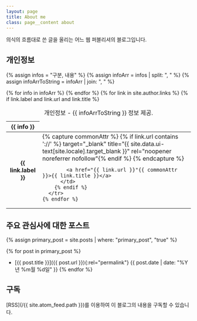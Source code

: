 ```yaml
---
layout: page
title: About me
class: page__content about
---
```


의식의 흐름대로 쓴 글을 올리는 어느 웹 퍼블리셔의 블로그입니다.

## 개인정보

{% assign infos = "구분, 내용" %}
{% assign infoArr = infos | split: ", " %}
{% assign infoArrToString = infoArr | join: ", " %}

<table class="info__tbl">
  <caption class="sr-only2">개인정보 - {{ infoArrToString }} 정보 제공.</caption>
  <thead>
    <tr>
      {% for info in infoArr %}
        <th scope="col">{{ info }}</th>
      {% endfor %}
    </tr>
  </thead>
  <tbody>
    {% for link in site.author.links %}
      <tr>
        {% if link.label and link.url and link.title %}
          <th scope="row">{{ link.label }}</th>
          <td class="align--left">
            {% capture commonAttr %}
              {% if link.url contains '://' %} target="_blank" title="{{ site.data.ui-text[site.locale].target_blank }}" rel="noopener noreferrer nofollow"{% endif %}
            {% endcapture %}

            <a href="{{ link.url }}"{{ commonAttr }}>{{ link.title }}</a>
          </td>
        {% endif %}
      </tr>
    {% endfor %}
  </tbody>
</table>

## 주요 관심사에 대한 포스트

{% assign primary_post = site.posts | where: "primary_post", "true" %}

{% for post in primary_post %}
- [{{ post.title }}]({{ post.url }}){:rel="permalink"} <span class="archive__list__date">{{ post.date | date: "%Y년 %m월 %d일" }}</span>
{% endfor %}

## 구독

[RSS](/{{ site.atom_feed.path }})를 이용하여 이 블로그의 내용을 구독할 수 있습니다.